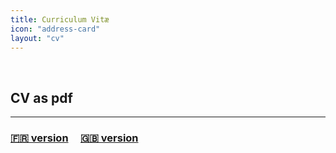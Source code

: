 ```yaml
---
title: Curriculum Vitæ
icon: "address-card"
layout: "cv"
---
```



<br>

## <i class="fa fa-file-pdf-o" aria-hidden="true"></i> CV as pdf
<hr>

### [:fr: version](/docs/cv/CV_KevCaz_eng.pdf) &nbsp; &nbsp;  [:uk: version](/docs/cv/CV_KevCaz_fr.pdf)





